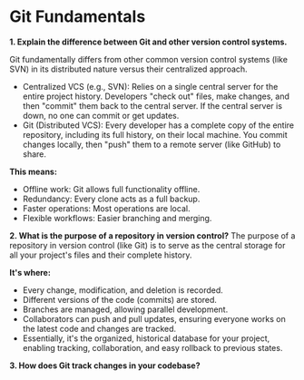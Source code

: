 # Git Fundamentals

**1. Explain the difference between Git and other version control systems.**

Git fundamentally differs from other common version control systems (like SVN) in its distributed nature versus their centralized approach.

- Centralized VCS (e.g., SVN): Relies on a single central server for the entire project history. Developers "check out" files, make changes, and then "commit" them back to the central server. If the central server is down, no one can commit or get updates.
- Git (Distributed VCS): Every developer has a complete copy of the entire repository, including its full history, on their local machine. You commit changes locally, then "push" them to a remote server (like GitHub) to share.

**This means:**

- Offline work: Git allows full functionality offline.
- Redundancy: Every clone acts as a full backup.
- Faster operations: Most operations are local.
- Flexible workflows: Easier branching and merging.

**2. What is the purpose of a repository in version control?**
The purpose of a repository in version control (like Git) is to serve as the central storage for all your project's files and their complete history.

**It's where:**

- Every change, modification, and deletion is recorded.
- Different versions of the code (commits) are stored.
- Branches are managed, allowing parallel development.
- Collaborators can push and pull updates, ensuring everyone works on the latest code and changes are tracked.
- Essentially, it's the organized, historical database for your project, enabling tracking, collaboration, and easy rollback to previous states.


**3. How does Git track changes in your codebase?**

